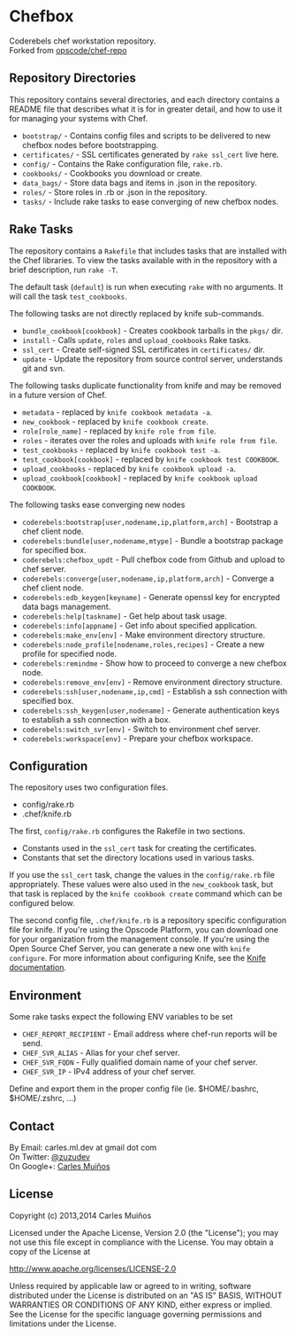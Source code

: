 # Chefbox

Coderebels chef workstation repository.  
Forked from [opscode/chef-repo](https://github.com/opscode/chef-repo)


## Repository Directories

This repository contains several directories, and each directory contains a README file that describes what it is for in greater detail, and how to use it for managing your systems with Chef.

* `bootstrap/`    - Contains config files and scripts to be delivered to new chefbox nodes before bootstrapping.
* `certificates/` - SSL certificates generated by `rake ssl_cert` live here.
* `config/`       - Contains the Rake configuration file, `rake.rb`.
* `cookbooks/`    - Cookbooks you download or create.
* `data_bags/`    - Store data bags and items in .json in the repository.
* `roles/`        - Store roles in .rb or .json in the repository.
* `tasks/`        - Include rake tasks to ease converging of new chefbox nodes.


## Rake Tasks

The repository contains a `Rakefile` that includes tasks that are installed with the Chef libraries. To view the tasks available with in the repository with a brief description, run `rake -T`.

The default task (`default`) is run when executing `rake` with no arguments. It will call the task `test_cookbooks`.

The following tasks are not directly replaced by knife sub-commands.

* `bundle_cookbook[cookbook]` - Creates cookbook tarballs in the `pkgs/` dir.
* `install`                   - Calls `update`, `roles` and `upload_cookbooks` Rake tasks.
* `ssl_cert`                  - Create self-signed SSL certificates in `certificates/` dir.
* `update`                    - Update the repository from source control server, understands git and svn.

The following tasks duplicate functionality from knife and may be removed in a future version of Chef.

* `metadata`                  - replaced by `knife cookbook metadata -a`.
* `new_cookbook`              - replaced by `knife cookbook create`.
* `role[role_name]`           - replaced by `knife role from file`.
* `roles`                     - iterates over the roles and uploads with `knife role from file`.
* `test_cookbooks`            - replaced by `knife cookbook test -a`.
* `test_cookbook[cookbook]`   - replaced by `knife cookbook test COOKBOOK`.
* `upload_cookbooks`          - replaced by `knife cookbook upload -a`.
* `upload_cookbook[cookbook]` - replaced by `knife cookbook upload COOKBOOK`.

The following tasks ease converging new nodes

* `coderebels:bootstrap[user,nodename,ip,platform,arch]` - Bootstrap a chef client node.
* `coderebels:bundle[user,nodename,mtype]`               - Bundle a bootstrap package for specified box.
* `coderebels:chefbox_updt`                              - Pull chefbox code from Github and upload to chef server.
* `coderebels:converge[user,nodename,ip,platform,arch]`  - Converge a chef client node.
* `coderebels:edb_keygen[keyname]`                       - Generate openssl key for encrypted data bags management.
* `coderebels:help[taskname]`                            - Get help about task usage.
* `coderebels:info[appname]`                             - Get info about specified application.
* `coderebels:make_env[env]`                             - Make environment directory structure.
* `coderebels:node_profile[nodename,roles,recipes]`      - Create a new profile for specified node.
* `coderebels:remindme`                                  - Show how to proceed to converge a new chefbox node.
* `coderebels:remove_env[env]`                           - Remove environment directory structure.
* `coderebels:ssh[user,nodename,ip,cmd]`                 - Establish a ssh connection with specified box.
* `coderebels:ssh_keygen[user,nodename]`                 - Generate authentication keys to establish a ssh connection with a box.
* `coderebels:switch_svr[env]`                           - Switch to environment chef server.
* `coderebels:workspace[env]`                            - Prepare your chefbox workspace.


## Configuration

The repository uses two configuration files.

* config/rake.rb
* .chef/knife.rb

The first, `config/rake.rb` configures the Rakefile in two sections.

* Constants used in the `ssl_cert` task for creating the certificates.
* Constants that set the directory locations used in various tasks.

If you use the `ssl_cert` task, change the values in the `config/rake.rb` file appropriately. These values were also used in the `new_cookbook` task, but that task is replaced by the `knife cookbook create` command which can be configured below.

The second config file, `.chef/knife.rb` is a repository specific configuration file for knife. If you're using the Opscode Platform, you can download one for your organization from the management console. If you're using the Open Source Chef Server, you can generate a new one with `knife configure`. For more information about configuring Knife, see the [Knife documentation](http://help.opscode.com/faqs/chefbasics/knife).


## Environment

Some rake tasks expect the following ENV variables to be set

* `CHEF_REPORT_RECIPIENT` - Email address where chef-run reports will be send.
* `CHEF_SVR_ALIAS`        - Alias for your chef server.
* `CHEF_SVR_FQDN`         - Fully qualified domain name of your chef server.
* `CHEF_SVR_IP`           - IPv4 address of your chef server.

Define and export them in the proper config file (ie. $HOME/.bashrc, $HOME/.zshrc, ...)


## Contact

By Email:   carles.ml.dev at gmail dot com  
On Twitter: [@zuzudev](https://twitter.com/zuzudev)  
On Google+: [Carles Muiños](https://plus.google.com/109480759201585988691)


## License

Copyright (c) 2013,2014 Carles Muiños

Licensed under the Apache License, Version 2.0 (the "License");
you may not use this file except in compliance with the License.
You may obtain a copy of the License at

http://www.apache.org/licenses/LICENSE-2.0

Unless required by applicable law or agreed to in writing, software
distributed under the License is distributed on an "AS IS" BASIS,
WITHOUT WARRANTIES OR CONDITIONS OF ANY KIND, either express or implied.
See the License for the specific language governing permissions and
limitations under the License.

